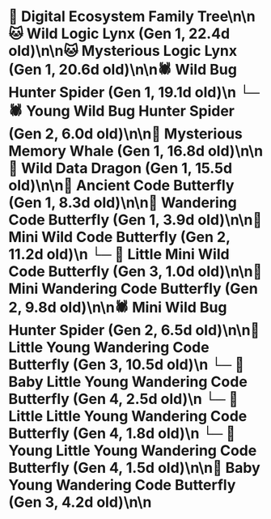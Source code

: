 # 🌳 Digital Ecosystem Family Tree\n\n🐱 Wild Logic Lynx (Gen 1, 22.4d old)\n\n🐱 Mysterious Logic Lynx (Gen 1, 20.6d old)\n\n🕷️ Wild Bug Hunter Spider (Gen 1, 19.1d old)\n  └─ 🕷️ Young Wild Bug Hunter Spider (Gen 2, 6.0d old)\n\n🐋 Mysterious Memory Whale (Gen 1, 16.8d old)\n\n🐉 Wild Data Dragon (Gen 1, 15.5d old)\n\n🦋 Ancient Code Butterfly (Gen 1, 8.3d old)\n\n🦋 Wandering Code Butterfly (Gen 1, 3.9d old)\n\n🦋 Mini Wild Code Butterfly (Gen 2, 11.2d old)\n  └─ 🦋 Little Mini Wild Code Butterfly (Gen 3, 1.0d old)\n\n🦋 Mini Wandering Code Butterfly (Gen 2, 9.8d old)\n\n🕷️ Mini Wild Bug Hunter Spider (Gen 2, 6.5d old)\n\n🦋 Little Young Wandering Code Butterfly (Gen 3, 10.5d old)\n  └─ 🦋 Baby Little Young Wandering Code Butterfly (Gen 4, 2.5d old)\n  └─ 🦋 Little Little Young Wandering Code Butterfly (Gen 4, 1.8d old)\n  └─ 🦋 Young Little Young Wandering Code Butterfly (Gen 4, 1.5d old)\n\n🦋 Baby Young Wandering Code Butterfly (Gen 3, 4.2d old)\n\n